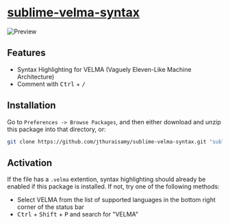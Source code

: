 # [sublime-velma-syntax](https://github.com/jthuraisamy/sublime-velma-syntax)

![Preview](http://i.imgur.com/tum6m2B.png)

## Features

* Syntax Highlighting for VELMA (Vaguely Eleven-Like Machine Architecture)
* Comment with <kbd>Ctrl</kbd> + <kbd>/</kbd>

## Installation

Go to `Preferences -> Browse Packages`, and then either download and unzip this package into that directory, or:

``` bash
git clone https://github.com/jthuraisamy/sublime-velma-syntax.git "sublime-velma-syntax"
```

## Activation

If the file has a `.velma` extention, syntax highlighting should already be enabled if this package is installed. If not, try one of the following methods:

* Select VELMA from the list of supported languages in the bottom right corner of the status bar
* <kbd>Ctrl</kbd> + <kbd>Shift</kbd> + <kbd>P</kbd> and search for "VELMA"
